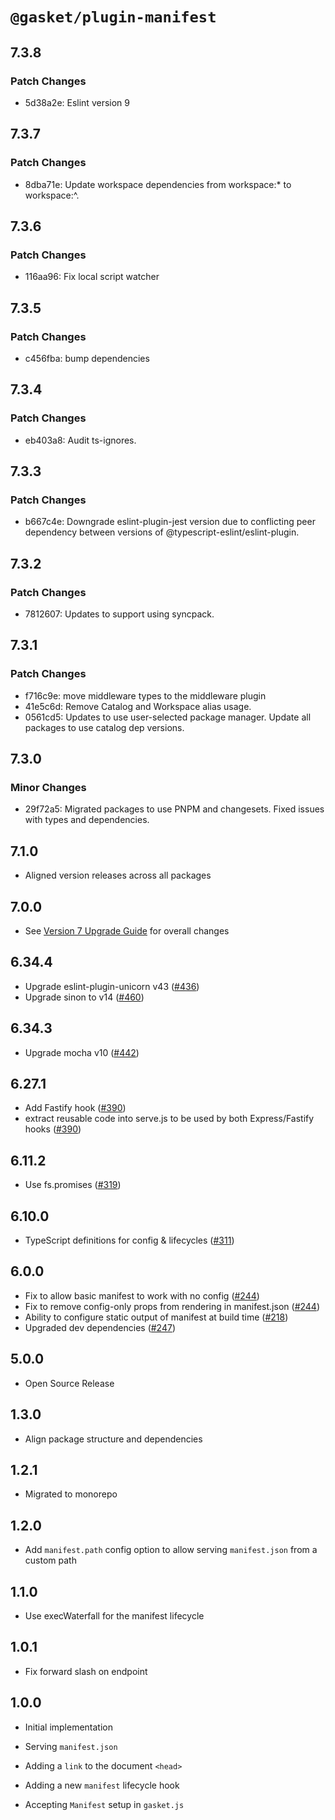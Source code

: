 # `@gasket/plugin-manifest`

## 7.3.8

### Patch Changes

- 5d38a2e: Eslint version 9

## 7.3.7

### Patch Changes

- 8dba71e: Update workspace dependencies from workspace:\* to workspace:^.

## 7.3.6

### Patch Changes

- 116aa96: Fix local script watcher

## 7.3.5

### Patch Changes

- c456fba: bump dependencies

## 7.3.4

### Patch Changes

- eb403a8: Audit ts-ignores.

## 7.3.3

### Patch Changes

- b667c4e: Downgrade eslint-plugin-jest version due to conflicting peer dependency between versions of @typescript-eslint/eslint-plugin.

## 7.3.2

### Patch Changes

- 7812607: Updates to support using syncpack.

## 7.3.1

### Patch Changes

- f716c9e: move middleware types to the middleware plugin
- 41e5c6d: Remove Catalog and Workspace alias usage.
- 0561cd5: Updates to use user-selected package manager. Update all packages to use catalog dep versions.

## 7.3.0

### Minor Changes

- 29f72a5: Migrated packages to use PNPM and changesets. Fixed issues with types and dependencies.

## 7.1.0

- Aligned version releases across all packages

## 7.0.0

- See [Version 7 Upgrade Guide] for overall changes

## 6.34.4

- Upgrade eslint-plugin-unicorn v43 ([#436])
- Upgrade sinon to v14 ([#460])

## 6.34.3

- Upgrade mocha v10 ([#442])

## 6.27.1

- Add Fastify hook ([#390])
- extract reusable code into serve.js to be used by both Express/Fastify hooks ([#390])

## 6.11.2

- Use fs.promises ([#319])

## 6.10.0

- TypeScript definitions for config & lifecycles ([#311])

## 6.0.0

- Fix to allow basic manifest to work with no config ([#244])
- Fix to remove config-only props from rendering in manifest.json ([#244])
- Ability to configure static output of manifest at build time ([#218])
- Upgraded dev dependencies ([#247])

## 5.0.0

- Open Source Release

## 1.3.0

- Align package structure and dependencies

## 1.2.1

- Migrated to monorepo

## 1.2.0

- Add `manifest.path` config option to allow serving `manifest.json` from a custom path

## 1.1.0

- Use execWaterfall for the manifest lifecycle

## 1.0.1

- Fix forward slash on endpoint

## 1.0.0

- Initial implementation

- Serving `manifest.json`
- Adding a `link` to the document `<head>`
- Adding a new `manifest` lifecycle hook
- Accepting `Manifest` setup in `gasket.js`

[Version 7 Upgrade Guide]: /docs/upgrade-to-7.md
[#218]: https://github.com/godaddy/gasket/pull/218
[#244]: https://github.com/godaddy/gasket/pull/244
[#247]: https://github.com/godaddy/gasket/pull/247
[#311]: https://github.com/godaddy/gasket/pull/311
[#319]: https://github.com/godaddy/gasket/pull/319
[#390]: https://github.com/godaddy/gasket/pull/390
[#436]: https://github.com/godaddy/gasket/pull/436
[#442]: https://github.com/godaddy/gasket/pull/442
[#460]: https://github.com/godaddy/gasket/pull/460
